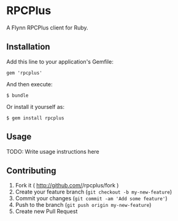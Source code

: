 # RPCPlus

A Flynn RPCPlus client for Ruby.

## Installation

Add this line to your application's Gemfile:

    gem 'rpcplus'

And then execute:

    $ bundle

Or install it yourself as:

    $ gem install rpcplus

## Usage

TODO: Write usage instructions here

## Contributing

1. Fork it ( http://github.com/<my-github-username>/rpcplus/fork )
2. Create your feature branch (`git checkout -b my-new-feature`)
3. Commit your changes (`git commit -am 'Add some feature'`)
4. Push to the branch (`git push origin my-new-feature`)
5. Create new Pull Request
